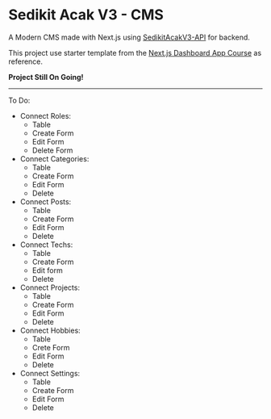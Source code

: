 # Sedikit Acak V3 - CMS

A Modern CMS made with Next.js using [SedikitAcakV3-API](https://github.com/refandhika/sedikitacakv3-api) for backend.

This project use starter template from the [Next.js Dashboard App Course](https://nextjs.org/learn/dashboard-app/getting-started) as reference.

**Project Still On Going!**

---

To Do:
- Connect Roles:
    - Table
    - Create Form
    - Edit Form
    - Delete Form
- Connect Categories:
    - Table
    - Create Form
    - Edit Form
    - Delete
- Connect Posts:
    - Table
    - Create Form
    - Edit Form
    - Delete
- Connect Techs:
    - Table
    - Create Form
    - Edit form
    - Delete
- Connect Projects:
    - Table
    - Create Form
    - Edit Form
    - Delete
- Connect Hobbies:
    - Table
    - Crete Form
    - Edit Form
    - Delete
- Connect Settings:
    - Table
    - Create Form
    - Edit Form
    - Delete